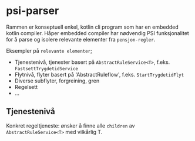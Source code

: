 # psi-parser

Rammen er konseptuell enkel, kotlin cli program som har en embedded kotlin compiler.
Håper embedded compiler har nødvendig PSI funksjonalitet for å parse og isolere relevante elementer fra `pensjon-regler`.

Eksempler på `relevante elementer`;
- Tjenestenivå, tjenester basert på `AbstractRuleService<T>`, f.eks. `FastsettTrygdetidService`
- Flytnivå, flyter basert på 'AbstractRuleflow<T : Any>', f.eks. `StartTrygdetidFlyt` 
- Diverse subflyter, forgreining, gren
- Regelsett
- ...

## Tjenestenivå

Konkret regeltjeneste: ønsker å finne alle `children` av `AbstractRuleService<T>` med vilkårlig T.

